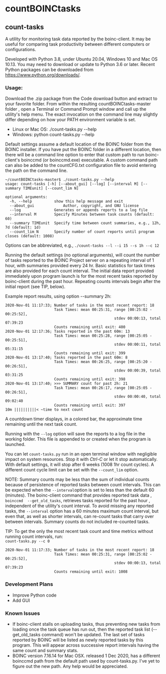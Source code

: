 # countBOINCtasks

## count-tasks

A utility for monitoring task data reported by the boinc-client. 
It may be useful for comparing task productivity between different computers or configurations.

Developed with Python 3.8, under Ubuntu 20.04, Windows 10 and Mac OS 10.13. You
 may need to download or update to Python 3.6 or later. Recent Python
  packages can be downloaded from https://www.python.org/downloads/.

### Usage:  
Download the .zip package from the Code download button and extract to your
 favorite folder. From within the resulting countBOINCtasks-master folder
 , open a Terminal or Command Prompt window and call up the utility's help menu. The exact invocation on the command line may slightly differ depending on how your PATH environment variable is set.
<ul>
<li>Linux or Mac OS: ./count-tasks.py --help</li>
<li>Windows: python count-tasks.py --help</li>
</ul>

Default settings assume a default location of the BOINC folder from the
 BOINC installer. If you have put the BOINC folder in a different location,
  then there will be a command line option to enter that custom path to run
   boinc-client's boinccmd (or boinccmd.exe) executable. A custom command
    path can also be added to the countCFG.txt configuration file to avoid
     entering the path on the command line.
```
~/countBOINCtasks-master$ ./count-tasks.py --help
usage: count-tasks [-h] [--about_gui] [--log] [--interval M] [--summary TIMEunit] [--count_lim N]

optional arguments:
  -h, --help          show this help message and exit
  --about_gui             Author, copyright, and GNU license
  --log               Generates or appends reports to a log file
  --interval M        Specify Minutes between task counts (default: 60)
  --summary TIMEunit  Specify time between count summaries, e.g., 12h, 7d (default: 1d)
  --count_lim N       Specify number of count reports until program closes (default: 1008)

```
Options can be abbreviated, e.g., `./count-tasks --l --i 15 --s 1h --c 12`

Running the default settings (no optional arguments), will count the
 number of tasks reported to the BOINC Project server on a repeating
  interval of 1 hour, with summaries provided every 24 hr. Basic statistics
   for task times are also provided for each count interval. The initial
    data report provided immediately upon program launch is for the most recent
     tasks reported by boinc-client during the past hour. Repeating
      counts intervals begin after the initial report (see TIP, below).

Example report results, using option --summary 2h:

```
2020-Nov-01 11:17:33; Number of tasks in the most recent report: 18
                      Task Times: mean 00:25:31, range [00:25:02 - 00:25:52],
                                                 stdev 00:00:13, total 07:39:23
                      Counts remaining until exit: 400
2020-Nov-01 12:17:36; Tasks reported in the past 60m: 13
                      Task Times: mean 00:25:28, range [00:25:05 - 00:25:51],
                                                 stdev 00:00:11, total 05:31:15
                      Counts remaining until exit: 399
2020-Nov-01 13:17:40; Tasks reported in the past 60m: 8
                      Task Times: mean 00:26:25, range [00:25:20 - 00:26:51],
                                                 stdev 00:00:39, total 03:31:25
                      Counts remaining until exit: 398
2020-Nov-01 13:17:40; >>> SUMMARY count for past 2h: 21
                      Task Times: mean 00:26:17, range [00:25:05 - 00:26:51],
                                                 stdev 00:00:40, total 09:02:40
                      Counts remaining until exit: 397
10m ||||||||||< ~time to next count
```

A countdown timer displays, in a colored bar, the approximate time remaining until the next task count.
 
Running with the `--log` option will save the reports to a log file in the
 working folder. This file is appended to or created when the program is
  launched.

You can let `count-tasks.py` run in an open terminal window with negligible
 impact on system resources. Stop it with *Ctrl-C* or let it stop
  automatically.  With default settings, it will stop after 6 weeks (1008
   1hr count cycles). A different count cycle limit can be set with the
    `--count_lim` option.

NOTE: Summary counts may be less than the sum of individual counts because
 of persistence of reported tasks between count intervals. This can be
  expected when the `--interval`option is set to less than the default 60
   (minutes). The boinc-client command that provides reported task data
   , `boinccmd  --get_old_tasks`, retrieves tasks reported for the past hour
   , independent of the utility's count interval. To avoid missing any
    reported tasks, the `--interval` option has a 60 minutes maximum count
     interval, but even that, as well as shorter intervals, can re-count
      tasks that carry over between intervals. Summary counts do not
       included re-counted tasks.

TIP: To get the only the most recent task count and time metrics without
 running count intervals, run:  
 `count-tasks.py --c 0`
```
2020-Nov-01 11:17:33; Number of tasks in the most recent report: 18
                      Task Times: mean 00:25:31, range [00:25:02 - 00:25:52],
                                                 stdev 00:00:13, total 07:39:23
                      Counts remaining until exit: 1008
```
 
### Development Plans
* Improve Python code
* Add GUI

### Known Issues
* If boinc-client stalls on uploading tasks, thus preventing new tasks from 
  loading once the task queue has run out, then the reported task list 
  (--get_old_tasks command) won't be  updated. The last set of tasks reported 
  by BOINC will be listed as newly reported tasks by this program. This 
  will appear across successive report intervals having the same count and 
  summary stats.
* BOINC version 7.16.14 for Mac OSX. released 1 Dec 2020, has a different 
  boinccmd path from the default path used by count-tasks.py. I've yet to 
  figure out the new path. Any help would be appreciated.
